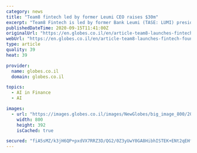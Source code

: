 ```yaml
---
category: news
title: "Team8 fintech led by former Leumi CEO raises $30m"
excerpt: "Team8 Fintech is led by former Bank Leumi (TASE: LUMI) president & CEO Rakefet Russak-Aminoach, digital payments company Payoneer founder and president Yuval Tal, and founder and former chief product officer of social trading network and multi-asset brokerage unicorn eToro Ronen Assia."
publishedDateTime: 2020-09-15T11:41:00Z
originalUrl: "https://en.globes.co.il/en/article-team8-launches-fintech-foundry-led-by-former-leumi-ceo-1001342788"
webUrl: "https://en.globes.co.il/en/article-team8-launches-fintech-foundry-led-by-former-leumi-ceo-1001342788"
type: article
quality: 39
heat: 39

provider:
  name: globes.co.il
  domain: globes.co.il

topics:
  - AI in Finance
  - AI

images:
  - url: "https://images.globes.co.il/images/NewGlobes/big_image_800/2020/800x392.2020915T124948.jpg"
    width: 800
    height: 392
    isCached: true

secured: "fiA5sMZ/k3jH6QP+pxdVX7RRZ3D/QG2/0Z3yUwY0GA8HibhISTEK+ENt2qEHfJGX06YqA9qm54HBm1PEca18KG5XIZwe9SalPIeYGNvO8/lUFBMTROceUMRFt4LSPEdnGZ8uzW7uFendLEzpaR/tejAHAAPle5gm99DgpBX5F7NT1YAWaAc0SdMiQJ6E2TfNUkJiX5oDVWGqCGnoRMCz2WTxJ68rBeS80tg2DXLcW4yj7AfegwgkZHK5dgMeh+JEiUd38F3DJgNoz8f45/uLvaTyhStHOn1zjdcWfJfJQ019yXc+7w6WUoggMfwAHQjMLP4Z6YC7e0HE3CGuw3K7w82pb9mFg6lVmn0B7uPp5EU=;4EZr5a9jVVkWXRtvVNl8qw=="
---
```


